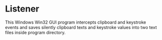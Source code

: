 # Listener

This Windows Win32 GUI program intercepts clipboard and keystroke events and saves silently clipboard texts and keystroke values into two text files inside program directory.
